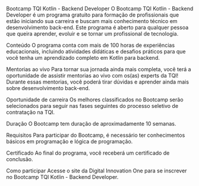 Bootcamp TQI Kotlin - Backend Developer
O Bootcamp TQI Kotlin - Backend Developer é um programa gratuito para formação de profissionais que estão iniciando sua carreira e buscam mais conhecimento técnico em desenvolvimento back-end. Este programa é aberto para qualquer pessoa que queira aprender, evoluir e se tornar um profissional de tecnologia.

Conteúdo
O programa conta com mais de 100 horas de experiências educacionais, incluindo atividades didáticas e desafios práticos para que você tenha um aprendizado completo em Kotlin para backend.

Mentorias ao vivo
Para tornar sua jornada ainda mais completa, você terá a oportunidade de assistir mentorias ao vivo com os(as) experts da TQI! Durante essas mentorias, você poderá tirar dúvidas e aprender ainda mais sobre desenvolvimento back-end.

Oportunidade de carreira
Os melhores classificados no Bootcamp serão selecionados para seguir nas fases seguintes do processo seletivo de contratação na TQI.

Duração
O Bootcamp tem duração de aproximadamente 10 semanas.

Requisitos
Para participar do Bootcamp, é necessário ter conhecimentos básicos em programação e lógica de programação.

Certificado
Ao final do programa, você receberá um certificado de conclusão.

Como participar
Acesse o site da Digital Innovation One para se inscrever no Bootcamp TQI Kotlin - Backend Developer.
